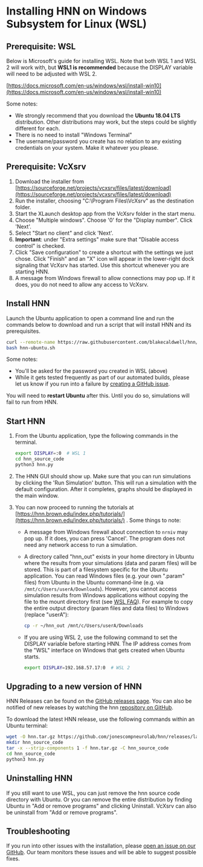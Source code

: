# Installing HNN on Windows Subsystem for Linux (WSL)

## Prerequisite: WSL

Below is Microsoft's guide for installing WSL. Note that both WSL 1 and WSL 2 will work with, but **WSL1 is recommended** because the DISPLAY variable will need to be adjusted with WSL 2.

[https://docs.microsoft.com/en-us/windows/wsl/install-win10](https://docs.microsoft.com/en-us/windows/wsl/install-win10)

Some notes:

* We strongly recommend that you download the **Ubuntu 18.04 LTS** distribution. Other distributions may work, but the steps could be slightly different for each.
* There is no need to install "Windows Terminal"
* The username/password you create has no relation to any existing credentials on your system. Make it whatever you please.

## Prerequisite: VcXsrv

1. Download the installer from [https://sourceforge.net/projects/vcxsrv/files/latest/download](https://sourceforge.net/projects/vcxsrv/files/latest/download)
2. Run the installer, choosing "C:\Program Files\VcXsrv" as the destination folder.
3. Start the XLaunch desktop app from the VcXsrv folder in the start menu.
4. Choose "Multiple windows". Choose '0' for the "Display number". Click 'Next'.
5. Select "Start no client" and click 'Next'.
6. **Important**: under "Extra settings" make sure that "Disable access control" is checked.
7. Click "Save configuration" to create a shortcut with the settings we just chose. Click "Finish" and an "X" icon will appear in the lower-right dock signaling that VcXsrv has started. Use this shortcut whenever you are starting HNN.
8. A message from Windows firewall to allow connections may pop up. If it does, you do not need to allow any access to VcXsrv.

## Install HNN

Launch the Ubuntu application to open a command line and run the commands below to download and run a script that will install HNN and its prerequisites.

```bash
curl --remote-name https://raw.githubusercontent.com/blakecaldwell/hnn/integration_docs/installer/ubuntu/hnn-ubuntu.sh
bash hnn-ubuntu.sh
```

Some notes:

* You'll be asked for the password you created in WSL (above)
* While it gets tested frequently as part of our automated builds, please let us know if you run into a failure by [creating a GitHub issue](https://github.com/jonescompneurolab/hnn/issues).

You will need to **restart Ubuntu** after this. Until you do so, simulations will fail to run from HNN.

## Start HNN

1. From the Ubuntu application, type the following commands in the terminal.

    ```bash
    export DISPLAY=:0  # WSL 1
    cd hnn_source_code
    python3 hnn.py
    ```

2. The HNN GUI should show up. Make sure that you can run simulations by clicking the 'Run Simulation' button. This will run a simulation with the default configuration. After it completes, graphs should be displayed in the main window.

3. You can now proceed to running the tutorials at [https://hnn.brown.edu/index.php/tutorials/](https://hnn.brown.edu/index.php/tutorials/) . Some things to note:
    * A message from Windows firewall about connection to `nrniv` may pop up. If it does, you can press 'Cancel'. The program does not need any network access to run a simulation.
    * A directory called "hnn_out" exists in your home directory in Ubuntu where the results from your simulations (data and param files) will be stored. This is part of a filesystem specific for the Ubuntu application. You can read Windows files (e.g. your own ".param" files) from Ubuntu in the Ubuntu command-line (e.g. via `/mnt/c/Users/userA/Downloads`). However, you cannot access simulation results from Windows applications without copying the file to the mount directory first (see [WSL FAQ](https://docs.microsoft.com/en-us/windows/wsl/faq#how-do-i-use-a-windows-file-with-a-linux-app)). For example to copy the entire output directory (param files and data files) to Windows (replace "userA"):

        ```bash
        cp -r ~/hnn_out /mnt/c/Users/userA/Downloads
        ```

    * If you are using WSL 2, use the following command to set the DISPLAY variable before starting HNN. The IP address comes from the "WSL" interface on Windows that gets created when Ubuntu starts.

        ```bash
        export DISPLAY=192.168.57.17:0  # WSL 2
        ```

## Upgrading to a new version of HNN

HNN Releases can be found on the [GitHub releases page](https://github.com/jonescompneurolab/hnn/releases/). You can also be notified of new releases by watching the hnn [repository on GitHub](https://github.com/jonescompneurolab/hnn/).

To download the latest HNN release, use the following commands within an Ubuntu terminal:

```bash
wget -O hnn.tar.gz https://github.com/jonescompneurolab/hnn/releases/latest/download/hnn.tar.gz
mkdir hnn_source_code
tar -x --strip-components 1 -f hnn.tar.gz -C hnn_source_code
cd hnn_source_code
python3 hnn.py
```

## Uninstalling HNN

If you still want to use WSL, you can just remove the hnn source code directory with Ubuntu. Or you can remove the entire distribution by finding Ubuntu in "Add or remove programs" and clicking Uninstall. VcXsrv can also be uninstall from "Add or remove programs".

## Troubleshooting

If you run into other issues with the installation, please [open an issue on our GitHub](https://github.com/jonescompneurolab/hnn/issues). Our team monitors these issues and will be able to suggest possible fixes.
